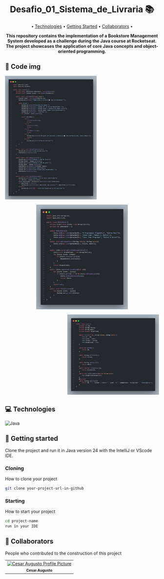 <h1 align="center" style="font-weight: bold;">Desafio_01_Sistema_de_Livraria 📚</h1>

<p align="center">
 • <a href="#tech">Technologies</a> • 
 <a href="#started">Getting Started</a> • 
 <a href="#colab">Collaborators</a> •
</p>

<p align="center">
    <b>This repository contains the implementation of a Bookstore Management System developed as a challenge during the Java course at Rocketseat. The project showcases the application of core Java concepts and object-oriented programming.</b>
</p>

<!-- <p align="center">
     <a href="PROJECT__URL">📱 Visit this Project</a>
</p> -->

<h2 id="layout">🎨 Code img</h2>
<div>
<p align="left">
    <img src="https://github.com/Cesar19Augusto/Curso_Java_Rocketseat/blob/main/Desafio_01_Sistema_de_Livraria/img/1code.png" alt="Image code1" width="300px">
</p>
<p align="center">
    <img src="https://github.com/Cesar19Augusto/Curso_Java_Rocketseat/blob/main/Desafio_01_Sistema_de_Livraria/img/2code.png" alt="Image code2" width="300px">
</p>
<p align="right">
    <img src="https://github.com/Cesar19Augusto/Curso_Java_Rocketseat/blob/main/Desafio_01_Sistema_de_Livraria/img/3code.png" alt="Image code3" width="300px">
</p>
</div>

<h2 id="technologies">💻 Technologies</h2>

![Java](https://img.shields.io/badge/java-%23ED8B00.svg?style=for-the-badge&logo=openjdk&logoColor=white)

<h2 id="started">🚀 Getting started</h2>

Clone the project and run it in Java version 24 with the IntelliJ or VScode IDE.

<h3>Cloning</h3>

How to clone your project

```bash
git clone your-project-url-in-github
```

<h3>Starting</h3>

How to start your project

```bash
cd project-name
run in your IDE
```

<h2 id="colab">🤝 Collaborators</h2>

People who contributed to the construction of this project

<table>
  <tr>
    <td align="center">
      <a href="https://www.linkedin.com/in/cesaraugusto875/">
        <img src="https://avatars.githubusercontent.com/u/79229452?s=400&u=76bc95ac47e156acc7c339a7c3f981211c259df5&v=4;" width="100px;" alt="Cesar Augusto Profile Picture"/><br>
        <sub>
          <b>Cesar Augusto</b>
        </sub>
      </a>
    </td>
  </tr>
</table>
